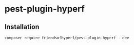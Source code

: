 # pest-plugin-hyperf

## Installation

```shell
composer require friendsofhyperf/pest-plugin-hyperf --dev
```
